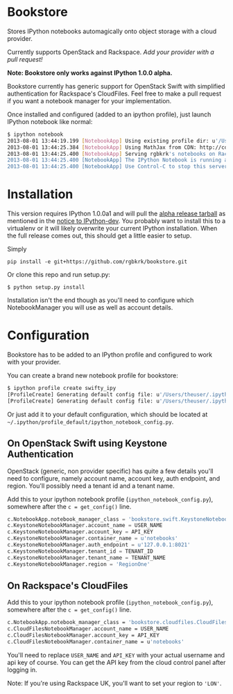 Bookstore
=======================

Stores IPython notebooks automagically onto object storage with a cloud
provider.

Currently supports OpenStack and Rackspace. *Add your provider with a pull
request!*

**Note: Bookstore only works against IPython 1.0.0 alpha.**

Bookstore currently has generic support for OpenStack Swift with simplified
authentication for Rackspace's CloudFiles. Feel free to make a pull request if
you want a notebook manager for your implementation.

Once installed and configured (added to an ipython profile), just launch
IPython notebook like normal:

```bash
$ ipython notebook
2013-08-01 13:44:19.199 [NotebookApp] Using existing profile dir: u'/Users/kyle6475/.ipython/profile_default'
2013-08-01 13:44:25.384 [NotebookApp] Using MathJax from CDN: http://cdn.mathjax.org/mathjax/latest/MathJax.js
2013-08-01 13:44:25.400 [NotebookApp] Serving rgbkrk's notebooks on Rackspace CloudFiles from container: notebooks
2013-08-01 13:44:25.400 [NotebookApp] The IPython Notebook is running at: http://127.0.0.1:9999/
2013-08-01 13:44:25.400 [NotebookApp] Use Control-C to stop this server and shut down all kernels (twice to skip confirmation).
```

# Installation

This version requires IPython 1.0.0a1 and will pull the [alpha release tarball](http://archive.ipython.org/testing/1.0.0/ipython-1.0.0a1.tar.gz#egg=ipython-1.0.0a1) as mentioned in the [notice to IPython-dev](http://mail.scipy.org/pipermail/ipython-dev/2013-July/011994.html). You probably want to install this to a virtualenv or it will likely overwrite your current IPython installation. When the full release comes out, this should get a little easier to setup.

Simply

```
pip install -e git+https://github.com/rgbkrk/bookstore.git
```

Or clone this repo and run setup.py:

```
$ python setup.py install
```

Installation isn't the end though as you'll need to configure which
NotebookManager you will use as well as account details.

# Configuration

Bookstore has to be added to an IPython profile and configured to work with
your provider.

You can create a brand new notebook profile for bookstore:

```bash
$ ipython profile create swifty_ipy
[ProfileCreate] Generating default config file: u'/Users/theuser/.ipython/profile_swiftstore/ipython_config.py'
[ProfileCreate] Generating default config file: u'/Users/theuser/.ipython/profile_swiftstore/ipython_notebook_config.py'
```

Or just add it to your default configuration, which should be located at
`~/.ipython/profile_default/ipython_notebook_config.py`.

## On OpenStack Swift using Keystone Authentication

OpenStack (generic, non provider specific) has quite a few details you'll need
to configure, namely account name, account key, auth endpoint, and region.
You'll possibly need a tenant id and a tenant name.

Add this to your ipython notebook profile (`ipython_notebook_config.py`),
somewhere after the `c = get_config()` line.

```python
c.NotebookApp.notebook_manager_class = 'bookstore.swift.KeystoneNotebookManager'
c.KeystoneNotebookManager.account_name = USER_NAME
c.KeystoneNotebookManager.account_key = API_KEY
c.KeystoneNotebookManager.container_name = u'notebooks'
c.KeystoneNotebookManager.auth_endpoint = u'127.0.0.1:8021'
c.KeystoneNotebookManager.tenant_id = TENANT_ID
c.KeystoneNotebookManager.tenant_name = TENANT_NAME
c.KeystoneNotebookManager.region = 'RegionOne'
```

## On Rackspace's CloudFiles

Add this to your ipython notebook profile (`ipython_notebook_config.py`),
somewhere after the `c = get_config()` line.

```bash
c.NotebookApp.notebook_manager_class = 'bookstore.cloudfiles.CloudFilesNotebookManager'
c.CloudFilesNotebookManager.account_name = USER_NAME
c.CloudFilesNotebookManager.account_key = API_KEY
c.CloudFilesNotebookManager.container_name = u'notebooks'
```

You'll need to replace `USER_NAME` and `API_KEY` with your actual username and
api key of course. You can get the API key from the cloud control panel after logging in.

Note: If you're using Rackspace UK, you'll want to set your region to `'LON'`.

